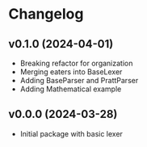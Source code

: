 # Changelog

<!-- NEWER -->

## v0.1.0 (2024-04-01)

- Breaking refactor for organization
- Merging eaters into BaseLexer
- Adding BaseParser and PrattParser
- Adding Mathematical example

## v0.0.0 (2024-03-28)

- Initial package with basic lexer
